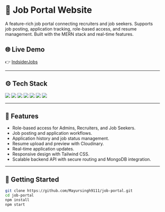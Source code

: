 # 💼 Job Portal Website

A feature-rich job portal connecting recruiters and job seekers. Supports job posting, application tracking, role-based access, and resume management. Built with the MERN stack and real-time features.

## 🌐 Live Demo
👉 [IndsiderJobs](https://job-portal-0007.netlify.app/)

---

## ⚙️ Tech Stack

<p>
  <img src="https://img.shields.io/badge/React.js-20232A?style=for-the-badge&logo=react&logoColor=61DAFB"/>
  <img src="https://img.shields.io/badge/Node.js-339933?style=for-the-badge&logo=nodedotjs&logoColor=white"/>
  <img src="https://img.shields.io/badge/Express.js-000000?style=for-the-badge&logo=express&logoColor=white"/>
  <img src="https://img.shields.io/badge/MongoDB-4DB33D?style=for-the-badge&logo=mongodb&logoColor=white"/>
  <img src="https://img.shields.io/badge/Clerk-3D3D3D?style=for-the-badge&logoColor=white"/>
  <img src="https://img.shields.io/badge/Cloudinary-3448C5?style=for-the-badge&logo=cloudinary&logoColor=white"/>
  <img src="https://img.shields.io/badge/TailwindCSS-06B6D4?style=for-the-badge&logo=tailwindcss&logoColor=white"/>
</p>

---

## 🔑 Features

- Role-based access for Admins, Recruiters, and Job Seekers.
- Job posting and application workflows.
- Application history and job status management.
- Resume upload and preview with Cloudinary.
- Real-time application updates.
- Responsive design with Tailwind CSS.
- Scalable backend API with secure routing and MongoDB integration.

---

## 🚀 Getting Started

```bash
git clone https://github.com/Mayursingh9111/job-portal.git
cd job-portal
npm install
npm start
